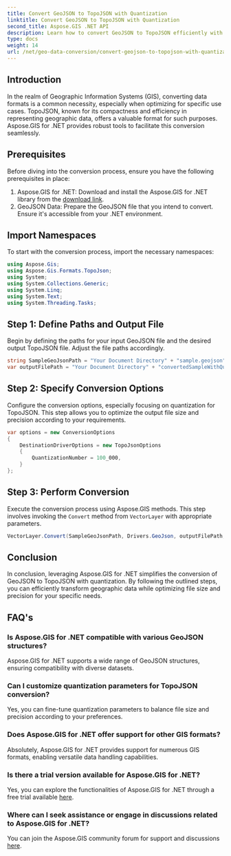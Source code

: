 ```yaml
---
title: Convert GeoJSON to TopoJSON with Quantization
linktitle: Convert GeoJSON to TopoJSON with Quantization
second_title: Aspose.GIS .NET API
description: Learn how to convert GeoJSON to TopoJSON efficiently with quantization using Aspose.GIS for .NET, optimizing file size and precision.
type: docs
weight: 14
url: /net/geo-data-conversion/convert-geojson-to-topojson-with-quantization/
---
```

## Introduction
In the realm of Geographic Information Systems (GIS), converting data formats is a common necessity, especially when optimizing for specific use cases. TopoJSON, known for its compactness and efficiency in representing geographic data, offers a valuable format for such purposes. Aspose.GIS for .NET provides robust tools to facilitate this conversion seamlessly.
## Prerequisites
Before diving into the conversion process, ensure you have the following prerequisites in place:
1. Aspose.GIS for .NET: Download and install the Aspose.GIS for .NET library from the [download link](https://releases.aspose.com/gis/net/).
2. GeoJSON Data: Prepare the GeoJSON file that you intend to convert. Ensure it's accessible from your .NET environment.

## Import Namespaces
To start with the conversion process, import the necessary namespaces:
```csharp
using Aspose.Gis;
using Aspose.Gis.Formats.TopoJson;
using System;
using System.Collections.Generic;
using System.Linq;
using System.Text;
using System.Threading.Tasks;
```
## Step 1: Define Paths and Output File
Begin by defining the paths for your input GeoJSON file and the desired output TopoJSON file. Adjust the file paths accordingly.
```csharp
string SampleGeoJsonPath = "Your Document Directory" + "sample.geojson";
var outputFilePath = "Your Document Directory" + "convertedSampleWithQuantization_out.topojson";
```
## Step 2: Specify Conversion Options
Configure the conversion options, especially focusing on quantization for TopoJSON. This step allows you to optimize the output file size and precision according to your requirements.
```csharp
var options = new ConversionOptions
{
    DestinationDriverOptions = new TopoJsonOptions
    {
        QuantizationNumber = 100_000,
    }
};
```
## Step 3: Perform Conversion
Execute the conversion process using Aspose.GIS methods. This step involves invoking the `Convert` method from `VectorLayer` with appropriate parameters.
```csharp
VectorLayer.Convert(SampleGeoJsonPath, Drivers.GeoJson, outputFilePath, Drivers.TopoJson, options);
```

## Conclusion
In conclusion, leveraging Aspose.GIS for .NET simplifies the conversion of GeoJSON to TopoJSON with quantization. By following the outlined steps, you can efficiently transform geographic data while optimizing file size and precision for your specific needs.
## FAQ's
### Is Aspose.GIS for .NET compatible with various GeoJSON structures?
Aspose.GIS for .NET supports a wide range of GeoJSON structures, ensuring compatibility with diverse datasets.
### Can I customize quantization parameters for TopoJSON conversion?
Yes, you can fine-tune quantization parameters to balance file size and precision according to your preferences.
### Does Aspose.GIS for .NET offer support for other GIS formats?
Absolutely, Aspose.GIS for .NET provides support for numerous GIS formats, enabling versatile data handling capabilities.
### Is there a trial version available for Aspose.GIS for .NET?
Yes, you can explore the functionalities of Aspose.GIS for .NET through a free trial available [here](https://releases.aspose.com/).
### Where can I seek assistance or engage in discussions related to Aspose.GIS for .NET?
You can join the Aspose.GIS community forum for support and discussions [here](https://forum.aspose.com/c/gis/33).
